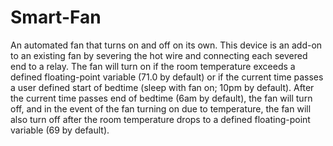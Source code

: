 # Smart-Fan
An automated fan that turns on and off on its own.
This device is an add-on to an existing fan by severing the hot wire and connecting each severed end to a relay.
The fan will turn on if the room temperature exceeds a defined floating-point variable (71.0 by default) or if the current time passes a user defined start of bedtime (sleep with fan on; 10pm by default).
After the current time passes end of bedtime (6am by default), the fan will turn off, and in the event of the fan turning on due to temperature, the fan will also turn off after the room temperature drops to a defined floating-point variable (69 by default).
